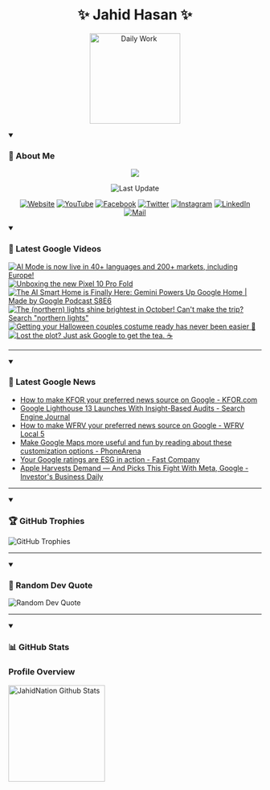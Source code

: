 <h1 align="center">✨ Jahid Hasan ✨</h1>
<p align="center">
  <img alt="Daily Work" height="180px" src="https://i.imgur.com/uhZdH9C.gif" />
</p>
<details open>
 <summary><h3>🌟 About Me</h3></summary>
<p align="center">
  <img src="https://readme-typing-svg.demolab.com/?lines=Even+if+I+fail,;I+have+to+finish,;What+I+started.;&font=Fira%20Code&center=true&width=500&height=50&color=00FF7F&vCenter=true&pause=1000&size=24" />
</p>

<p align="center">
  <img alt="Last Update" title="Last Update" src="https://img.shields.io/github/last-commit/jahidnation/jahidnation?logo=github&label=LAST+UPDATE&color=blueviolet&style=flat-square"/>
</p>

<p align="center">
  <a href="https://jahid.eu.org">
    <img alt="Website" title="Website" src="https://img.shields.io/badge/Website-000000?logo=Google-Chrome&logoColor=white&style=for-the-badge"/></a>
  <a href="https://youtube.com/@jahidnation">
    <img alt="YouTube" title="YouTube Channel" src="https://img.shields.io/badge/YouTube-FF0000?logo=YouTube&logoColor=white&style=for-the-badge"/></a>
  <a href="https://facebook.com/jahidnation">
    <img alt="Facebook" title="Facebook Page" src="https://img.shields.io/badge/Facebook-4267B2?logo=Facebook&logoColor=white&style=for-the-badge"/></a>
  <a href="https://twitter.com/jahidnation">
    <img alt="Twitter" title="Twitter Profile" src="https://img.shields.io/badge/X-000000?logo=x&logoColor=white&style=for-the-badge"/></a>
  <a href="https://instagram.com/jahidnation">
    <img alt="Instagram" title="Instagram Profile" src="https://img.shields.io/badge/Instagram-E4405F?logo=Instagram&logoColor=white&style=for-the-badge"/></a>
  <a href="https://linkedin.com/in/jahidnation">
    <img alt="LinkedIn" title="LinkedIn Profile" src="https://img.shields.io/badge/LinkedIn-0A66C2?logo=LinkedIn&logoColor=white&style=for-the-badge"/></a>
  <a href="https://mail.google.com/?hl=en&tf=cm&fs=1&to=mail@jahid.eu.org">
    <img alt="Mail" title="Mail Me" src="https://img.shields.io/badge/Email-D14836?logo=Gmail&logoColor=white&style=for-the-badge"/></a>
</p>

</details>

<details open>
 <summary><h3>🎥 Latest Google Videos</h3></summary>

<!-- BEGIN VID -->
<a href="https://www.youtube.com/shorts/DCUsYTWbOE0">
  <picture>
    <source media="(prefers-color-scheme: dark)" srcset="https://ytcards.demolab.com/?id=DCUsYTWbOE0&title=AI+Mode+is+now+live+in+40%2B+languages+and+200%2B+markets%2C+including+Europe%21&lang=en&timestamp=1760040407&background_color=%230d1117&title_color=%23ffffff&stats_color=%23dedede&max_title_lines=1&width=250&border_radius=5&duration=28">
    <img src="https://ytcards.demolab.com/?id=DCUsYTWbOE0&title=AI+Mode+is+now+live+in+40%2B+languages+and+200%2B+markets%2C+including+Europe%21&lang=en&timestamp=1760040407&background_color=%23ffffff&title_color=%2324292f&stats_color=%2357606a&max_title_lines=1&width=250&border_radius=5&duration=28" alt="AI Mode is now live in 40+ languages and 200+ markets, including Europe!" title="AI Mode is now live in 40+ languages and 200+ markets, including Europe!">
  </picture>
</a>
<a href="https://www.youtube.com/shorts/HnDciy1PHAo">
  <picture>
    <source media="(prefers-color-scheme: dark)" srcset="https://ytcards.demolab.com/?id=HnDciy1PHAo&title=Unboxing+the+new+Pixel+10+Pro+Fold&lang=en&timestamp=1760030843&background_color=%230d1117&title_color=%23ffffff&stats_color=%23dedede&max_title_lines=1&width=250&border_radius=5&duration=25">
    <img src="https://ytcards.demolab.com/?id=HnDciy1PHAo&title=Unboxing+the+new+Pixel+10+Pro+Fold&lang=en&timestamp=1760030843&background_color=%23ffffff&title_color=%2324292f&stats_color=%2357606a&max_title_lines=1&width=250&border_radius=5&duration=25" alt="Unboxing the new Pixel 10 Pro Fold" title="Unboxing the new Pixel 10 Pro Fold">
  </picture>
</a>
<a href="https://www.youtube.com/watch?v=yY8N3t96yrM">
  <picture>
    <source media="(prefers-color-scheme: dark)" srcset="https://ytcards.demolab.com/?id=yY8N3t96yrM&title=The+AI+Smart+Home+is+Finally+Here%3A+Gemini+Powers+Up+Google+Home+%7C+Made+by+Google+Podcast+S8E6&lang=en&timestamp=1759964600&background_color=%230d1117&title_color=%23ffffff&stats_color=%23dedede&max_title_lines=1&width=250&border_radius=5&duration=3425">
    <img src="https://ytcards.demolab.com/?id=yY8N3t96yrM&title=The+AI+Smart+Home+is+Finally+Here%3A+Gemini+Powers+Up+Google+Home+%7C+Made+by+Google+Podcast+S8E6&lang=en&timestamp=1759964600&background_color=%23ffffff&title_color=%2324292f&stats_color=%2357606a&max_title_lines=1&width=250&border_radius=5&duration=3425" alt="The AI Smart Home is Finally Here: Gemini Powers Up Google Home | Made by Google Podcast S8E6" title="The AI Smart Home is Finally Here: Gemini Powers Up Google Home | Made by Google Podcast S8E6">
  </picture>
</a>
<a href="https://www.youtube.com/shorts/lXaAGljTcwM">
  <picture>
    <source media="(prefers-color-scheme: dark)" srcset="https://ytcards.demolab.com/?id=lXaAGljTcwM&title=The+%28northern%29+lights+shine+brightest+in+October%21+Can%27t+make+the+trip%3F+Search+%22northern+lights%22&lang=en&timestamp=1759955022&background_color=%230d1117&title_color=%23ffffff&stats_color=%23dedede&max_title_lines=1&width=250&border_radius=5&duration=9">
    <img src="https://ytcards.demolab.com/?id=lXaAGljTcwM&title=The+%28northern%29+lights+shine+brightest+in+October%21+Can%27t+make+the+trip%3F+Search+%22northern+lights%22&lang=en&timestamp=1759955022&background_color=%23ffffff&title_color=%2324292f&stats_color=%2357606a&max_title_lines=1&width=250&border_radius=5&duration=9" alt="The (northern) lights shine brightest in October! Can't make the trip? Search &quot;northern lights&quot;" title="The (northern) lights shine brightest in October! Can't make the trip? Search &quot;northern lights&quot;">
  </picture>
</a>
<a href="https://www.youtube.com/shorts/tjPvR5RKYYQ">
  <picture>
    <source media="(prefers-color-scheme: dark)" srcset="https://ytcards.demolab.com/?id=tjPvR5RKYYQ&title=Getting+your+Halloween+couples+costume+ready+has+never+been+easier+%F0%9F%8E%83&lang=en&timestamp=1759781912&background_color=%230d1117&title_color=%23ffffff&stats_color=%23dedede&max_title_lines=1&width=250&border_radius=5&duration=20">
    <img src="https://ytcards.demolab.com/?id=tjPvR5RKYYQ&title=Getting+your+Halloween+couples+costume+ready+has+never+been+easier+%F0%9F%8E%83&lang=en&timestamp=1759781912&background_color=%23ffffff&title_color=%2324292f&stats_color=%2357606a&max_title_lines=1&width=250&border_radius=5&duration=20" alt="Getting your Halloween couples costume ready has never been easier 🎃" title="Getting your Halloween couples costume ready has never been easier 🎃">
  </picture>
</a>
<a href="https://www.youtube.com/watch?v=szxE119K27A">
  <picture>
    <source media="(prefers-color-scheme: dark)" srcset="https://ytcards.demolab.com/?id=szxE119K27A&title=Lost+the+plot%3F+Just+ask+Google+to+get+the+tea.+%E2%98%95%EF%B8%8F&lang=en&timestamp=1759767587&background_color=%230d1117&title_color=%23ffffff&stats_color=%23dedede&max_title_lines=1&width=250&border_radius=5&duration=16">
    <img src="https://ytcards.demolab.com/?id=szxE119K27A&title=Lost+the+plot%3F+Just+ask+Google+to+get+the+tea.+%E2%98%95%EF%B8%8F&lang=en&timestamp=1759767587&background_color=%23ffffff&title_color=%2324292f&stats_color=%2357606a&max_title_lines=1&width=250&border_radius=5&duration=16" alt="Lost the plot? Just ask Google to get the tea. ☕️" title="Lost the plot? Just ask Google to get the tea. ☕️">
  </picture>
</a>
<!-- END VID -->

---

</details>

<details open>
 <summary><h3>📝 Latest Google News</h3></summary>

<!-- BLOG-POST-LIST:START -->
- [How to make KFOR your preferred news source on Google - KFOR.com](https://news.google.com/rss/articles/CBMiigFBVV95cUxNM05MZzlkWUVuYU1kSUFPQ2VKRzhoaGlseTZQeTFiMmdSWDR1UVNUbEdiWUVNVV96RnM5YkNjek4wX0hmSGoxMUVnSkNsM2dQNnhfczJ4eUlJVkVsSXhuTTF1dFJtMWJjQWFEVFRzbnAtbTNOSE1RTEpjd2tuS2Q5bmpPNmdDdXFjaGfSAY8BQVVfeXFMUElsUjNBQ0NlMm1GVlpPZHg2d21NdWF5MGotLXZVdEZONS01UFV2alo5N2Q1M3lwYVFIRzJaeFVzVC10TFdRS0g1MjZMQ2FzMlBFX1NLbmt5U3FpdmpnaHY2Zl9ISWhHTGcxa01NT3dzOTR5VTlLOHBqRThYUGRDS08tVWRBc3J4MDJzbDZRNjA?oc=5)
- [Google Lighthouse 13 Launches With Insight-Based Audits - Search Engine Journal](https://news.google.com/rss/articles/CBMioAFBVV95cUxOSkVwcjN1XzVDLUJPZG5BSzF2dzhIMmFjX0UzcF9wWEVQNy1rZE9OZG50UGtQdkROVGhXWk5tVnNvYmZ3czJRcEVFa05FV0VMSFVUWVdaRU8yelBiT3FLaTdhMFJYWlZRNGtBcWZFdlVfSnZYVTAweGFzczVheHRRNUtMdVltOGZRa3RNTjJ0N19HZEFZc0RtOEVfMDRIR0pX?oc=5)
- [How to make WFRV your preferred news source on Google - WFRV Local 5](https://news.google.com/rss/articles/CBMiogFBVV95cUxOblRZQXhrSTUwQVdhN3JrTU4zMERQZjM2UmlrenJoRmo2Q1BiU0s1SDRCb0ZLQ2N0Z2dteDNjdzZqY2Y0bFBhYmdScF9OYlF1NWRNNkN5VVRYa1ZIendKOUZPaHpiYkVGb0t3QzRUNGVyZGx1QkFWNGhyRHI1Ynl4UldDZTZpSWFIbEdjRU9JNDlNT0hhNFZKUHR2enJSQ19rNUHSAacBQVVfeXFMTTVEcGVvQkZuMjBPODFoMGZEMU0zajJYbS15TktPTWhZal9obmlTX1dmRmJPMWxOUXExOWhKbVpSZVItOE9Pa3NEMzVRNWptT25JY1M5RzgyN0dPQ05wcVNERl84RDBDZnVZOGNESTR6YVJxMGtQZDE5MVZhZDh5RWcwN2JhT3hRMF80YTlKcDQxWEo2OWFOd2trVjBxTmdLZHR2eHdHUTg?oc=5)
- [Make Google Maps more useful and fun by reading about these customization options - PhoneArena](https://news.google.com/rss/articles/CBMivwFBVV95cUxQeEc0U1cwVG90MXA5dmg5V2puX25nMzAwdE5ZYnl6cUtRTnRqSzM0OE1RUkxOUjRLOWpXbFNPVWlXTjlLU2RSMEFpNHFzSG9PMUFrcksxTnhxeVFLYUwyU09ZWTl2RTV4SHNEQlZRaERJT0tXcFpHb3dIMDVuYVc5bi14VWpnRzFuTGQtYTZCSzlQS2VFS2hObXFmR2JWNEVSbFVsZjVKeW81c1RlOGRMOWZjMkV6SG02TTRSRHgzVQ?oc=5)
- [Your Google ratings are ESG in action - Fast Company](https://news.google.com/rss/articles/CBMif0FVX3lxTE54d1BFWFN4aWN5TFl0d2E2UXU5QndmSWFuOWJ2Qko0YlZsQnNZeEVCMFJvMGoxWHVuekMxUlJHRWlLOFM0b3daN1RVWnZ0QkcwN3NHakNidDlxSG5HRnQwTzRqTndOc3VpU3NaaHQxbmlqajZjVGlpZzhQaGY3NHM?oc=5)
- [Apple Harvests Demand — And Picks This Fight With Meta, Google - Investor&#39;s Business Daily](https://news.google.com/rss/articles/CBMiqAFBVV95cUxQcm9vU3BBZkpWSzEzVHJZNXZLdTdEYTBPQ0xrSV9YbUs4U0l3ZHlxMmI4cE5qMEp1MnFTdl9aemFvR1VkQmlFcjJmSUdjTXREdzF5cWtnXzJGd0FWU2FEaFBzTzJoeXFJcWh4d250NlEwMi1UblpfeEtQQnpFZTBBMTF5VmFWNUdKNE5jS2tFN29PSXgzaUdfbVRVS2QwaHE0aUQ4MFQxZF8?oc=5)
<!-- BLOG-POST-LIST:END -->

---

</details>

<details open>
 <summary><h3>🏆 GitHub Trophies</h3></summary>

<img alt="GitHub Trophies" title="GitHub Trophies" src="https://github-profile-trophy.vercel.app/?username=jahidnation&column=8&theme=gruvbox&no-frame=true"/>

---

</details>

<details open>
 <summary><h3>💬 Random Dev Quote</h3></summary>

<img alt="Random Dev Quote" title="Random Dev Quote" src="https://quotes-github-readme.vercel.app/api?type=horizontal&theme=radical"/>

---

</details>

<details open> 
  <summary><h3>📊 GitHub Stats</h3></summary>

  <h3>Profile Overview</h3>
  <p>
  <img alt="JahidNation Github Stats" src="https://denvercoder1-github-readme-stats.vercel.app/api/?username=jahidnation&show_icons=true&include_all_commits=true&count_private=true&theme=react&hide_border=true&bg_color=1F222E&title_color=F85D7F&icon_color=F8D866" height="192px"/>
  </p>


